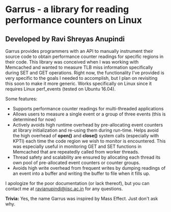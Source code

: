 # Garrus - a library for reading performance counters on Linux
## Developed by Ravi Shreyas Anupindi

Garrus provides programmers with an API to manually instrument their source code to obtain performance counter readings for specific regions in their code. This library was conceived when I was working with Memcached and wanted to measure TLB miss information specifically during SET and GET operations. Right now, the functionality I've provided is very specific to the goals I needed to accomplish, but I plan on revisiting this soon to make it more generic. Works specifically on Linux since it requires Linux perf_events (tested on Ubuntu 16.04).

Some features:
- Supports performance counter readings for multi-threaded applications
- Allows users to measure a single event or a group of three events (this is determined for now)
- Actively avoids high runtime overhead by pre-allocating event counters at library initialization and re-using them during run-time. Helps avoid the high overhead of **open()** and **close()** system calls (especially with KPTI) each time the code region we wish to monitor is encountered. This was especially useful in monitoring GET and SET functions in Memcached that are repeatedly called from worker threads.
- Thread safety and scalability are ensured by allocating each thread its own pool of pre-allocated event counters or counter groups.
- Avoids high write overhead from frequent writes by dumping readings of an event into a buffer and writing the buffer to file when it fills up.

I apologize for the poor documentation (or lack thereof), but you can contact me at ravianupindi@iisc.ac.in for any questions.

**Trivia:** Yes, the name Garrus was inspired by Mass Effect. Just don't ask why.
